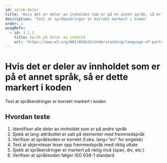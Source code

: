 ```yaml
---
id: sprak-deler
title: 'Hvis det er deler av innholdet som er på et annet språk, så er dette markert i koden'
description: 'Test at språkendringer er korrekt markert i koden'
order: 1
wcagRefs:
  - id: 3.1.2
    title: Språk på deler av innhold
    url: 'https://www.w3.org/WAI/WCAG22/Understanding/language-of-parts'
---
```


# Hvis det er deler av innholdet som er på et annet språk, så er dette markert i koden

Test at språkendringer er korrekt markert i koden

## Hvordan teste

1. Identifiser alle deler av innholdet som er på andre språk
2. Sjekk at lang-attributtet er satt på elementer med fremmedspråk
3. Verifiser at språkkoden er korrekt (f.eks. lang="en" for engelsk)
4. Test at skjermleser leser opp fremmedspråk med riktig uttale
5. Sjekk at språkendringer er markert på riktig nivå (span, div, etc.)
6. Verifiser at språkkoden følger ISO 639-1 standard



